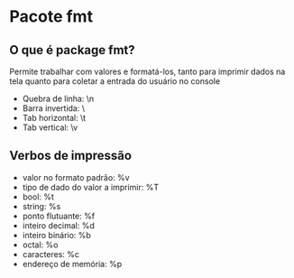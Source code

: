 # Pacote fmt

## O que é package fmt?

Permite trabalhar com valores e formatá-los, tanto para imprimir dados na tela quanto para coletar a entrada do usuário no console

- Quebra de linha: \n
- Barra invertida: \\
- Tab horizontal: \t
- Tab vertical: \v

## Verbos de impressão

- valor no formato padrão: %v
- tipo de dado do valor a imprimir: %T
- bool: %t
- string: %s
- ponto flutuante: %f
- inteiro decimal: %d
- inteiro binário: %b
- octal: %o
- caracteres: %c
- endereço de memória: %p


